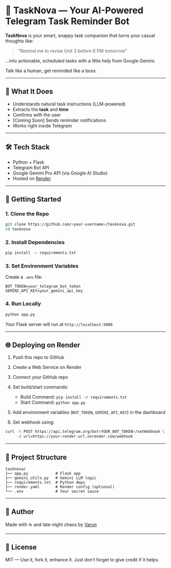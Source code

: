 # 🤖 TaskNova — Your AI-Powered Telegram Task Reminder Bot

**TaskNova** is your smart, snappy task companion that turns your casual thoughts like:

> "Remind me to revise Unit 3 before 6 PM tomorrow"

...into actionable, scheduled tasks with a little help from Google Gemini.

Talk like a human, get reminded like a boss.

---

## 🧠 What It Does

* Understands natural task instructions (LLM-powered)
* Extracts the **task** and **time**
* Confirms with the user
* \[Coming Soon] Sends reminder notifications
* Works right inside Telegram

---

## 🛠 Tech Stack

* Python + Flask
* Telegram Bot API
* Google Gemini Pro API (via Google AI Studio)
* Hosted on [Render](https://render.com/)

---

## 🚀 Getting Started

### 1. Clone the Repo

```bash
git clone https://github.com/<your-username>/tasknova.git
cd tasknova
```

### 2. Install Dependencies

```bash
pip install -r requirements.txt
```

### 3. Set Environment Variables

Create a `.env` file:

```env
BOT_TOKEN=your_telegram_bot_token
GEMINI_API_KEY=your_gemini_api_key
```

### 4. Run Locally

```bash
python app.py
```

Your Flask server will run at `http://localhost:5000`

---

## 🌐 Deploying on Render

1. Push this repo to GitHub
2. Create a Web Service on Render
3. Connect your GitHub repo
4. Set build/start commands:

   * Build Command: `pip install -r requirements.txt`
   * Start Command: `python app.py`
5. Add environment variables (`BOT_TOKEN`, `GEMINI_API_KEY`) in the dashboard
6. Set webhook using:

```bash
curl -X POST https://api.telegram.org/bot<YOUR_BOT_TOKEN>/setWebhook \
     -d url=https://your-render-url.onrender.com/webhook
```

---

## 📂 Project Structure

```
tasknova/
├── app.py            # Flask app
├── gemini_utils.py   # Gemini LLM logic
├── requirements.txt  # Python deps
├── render.yaml       # Render config (optional)
└── .env              # Your secret sauce
```

---

## 🙌 Author

Made with ☕ and late-night chaos by [Varun](https://github.com/<your-username>)

---

## 📜 License

MIT — Use it, fork it, enhance it. Just don’t forget to give credit if it helps.
